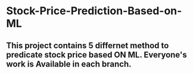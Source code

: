 # Stock-Price-Prediction-Based-on-ML
## This project contains 5 differnet method to predicate stock price based ON ML. Everyone's work is Available in each branch.
